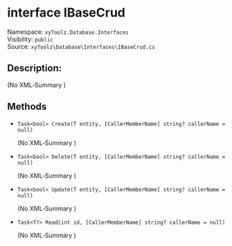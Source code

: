 # interface IBaseCrud<T>

Namespace: `xyToolz.Database.Interfaces`  
Visibility: `public`  
Source: `xyToolz\Database\Interfaces\IBaseCrud.cs`

## Description:

(No XML‑Summary )

## Methods

- `Task<bool> Create(T entity, [CallerMemberName] string? callerName = null)`
  
  (No XML‑Summary )
- `Task<bool> Delete(T entity, [CallerMemberName] string? callerName = null)`
  
  (No XML‑Summary )
- `Task<bool> Update(T entity, [CallerMemberName] string? callerName = null)`
  
  (No XML‑Summary )
- `Task<T?> Read(int id, [CallerMemberName] string? callerName = null)`
  
  (No XML‑Summary )

